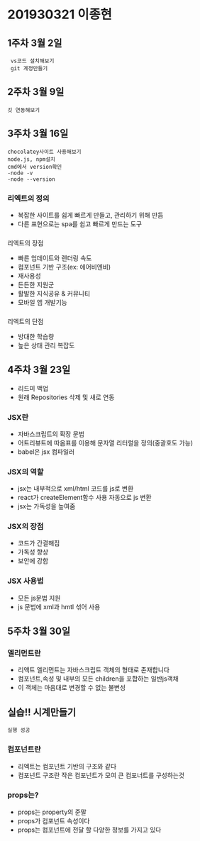 # 201930321 이종현

## 1주차 3월 2일
     vs코드 설치해보기
     git 계정만들기

## 2주차  3월 9일
    깃 연동해보기

## 3주차 3월 16일
    chocolatey사이트 사용해보기
    node.js, npm설치
    cmd에서 version확인
    -node -v 
    -node --version
     
### 리엑트의 정의
* 복잡한 사이트를 쉽게 빠르게 만들고, 관리하기 위해 만듬
* 다른 표현으로는 spa를 쉽고 빠르게 만드는 도구

###
리엑트의 장점
* 빠른 업데이트와  렌더링 속도
* 컴포넌트 기반 구조(ex: 에어비엔비)
* 재사용성
* 든든한 지원군
* 활발한 지식공유 & 커뮤니티
* 모바일 앱 개발기능

###
리엑트의 단점 
* 방대한 학습량 
* 높은 상태 관리 복잡도

## 4주차 3월 23일
* 리드미 백업
* 원래 Repositories 삭제 및 새로 연동
### JSX란
* 자바스크립트의 확장 문법
* 어트리뷰트에 따옴표를 이용해 문자열 리터럴을 정의(중괄호도 가능)
* babel은 jsx 컴파일러

### JSX의 역할
* jsx는 내부적으로 xml/html 코드를 js로 변환
* react가 createElement함수 사용 자동으로 js 변환
* jsx는 가독성을 높여줌

### JSX의 장점
* 코드가 간결해짐
* 가독성 향상
* 보안에 강함

### JSX 사용법
* 모든 js문법 지원
* js 문법에 xml과 hmtl 섞어 사용

## 5주차 3월 30일

### 엘리먼트란
* 리액트 엘리먼트는 자바스크립트 객체의 형태로 존재합니다
* 컴포넌트,속성 및 내부의 모든 children을 포합하는 일반js객채
* 이 객체는 마음대로 변경할 수 없는 불변성

## 실습!! 시계만들기
    실행 성공

 ### 컴포넌트란
 * 리엑트는 컴포넌트 기반의 구조와 같다
 * 컴포넌트 구조란 작은 컴포넌트가 모여 큰 컴포너트를 구성하는것

 ### props는?
 * props는 property의 준말 
 * props가 컴포넌트 속성이다
 * props는 컴포넌트에 전달 할 다양한 정보를 가지고 있다   

